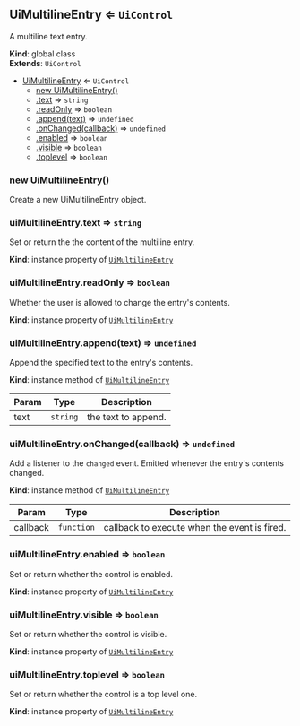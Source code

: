 <a name="UiMultilineEntry"></a>

## UiMultilineEntry ⇐ <code>UiControl</code>
A multiline text entry.

**Kind**: global class  
**Extends**: <code>UiControl</code>  

* [UiMultilineEntry](#UiMultilineEntry) ⇐ <code>UiControl</code>
    * [new UiMultilineEntry()](#new_UiMultilineEntry_new)
    * [.text](#UiMultilineEntry+text) ⇒ <code>string</code>
    * [.readOnly](#UiMultilineEntry+readOnly) ⇒ <code>boolean</code>
    * [.append(text)](#UiMultilineEntry+append) ⇒ <code>undefined</code>
    * [.onChanged(callback)](#UiMultilineEntry+onChanged) ⇒ <code>undefined</code>
    * [.enabled](#) ⇒ <code>boolean</code>
    * [.visible](#) ⇒ <code>boolean</code>
    * [.toplevel](#) ⇒ <code>boolean</code>

<a name="new_UiMultilineEntry_new"></a>

### new UiMultilineEntry()
Create a new UiMultilineEntry object.

<a name="UiMultilineEntry+text"></a>

### uiMultilineEntry.text ⇒ <code>string</code>
Set or return the the content of the multiline entry.

**Kind**: instance property of [<code>UiMultilineEntry</code>](#UiMultilineEntry)  
<a name="UiMultilineEntry+readOnly"></a>

### uiMultilineEntry.readOnly ⇒ <code>boolean</code>
Whether the user is allowed to change the entry's contents.

**Kind**: instance property of [<code>UiMultilineEntry</code>](#UiMultilineEntry)  
<a name="UiMultilineEntry+append"></a>

### uiMultilineEntry.append(text) ⇒ <code>undefined</code>
Append the specified text to the entry's contents.

**Kind**: instance method of [<code>UiMultilineEntry</code>](#UiMultilineEntry)  

| Param | Type | Description |
| --- | --- | --- |
| text | <code>string</code> | the text to append. |

<a name="UiMultilineEntry+onChanged"></a>

### uiMultilineEntry.onChanged(callback) ⇒ <code>undefined</code>
Add a listener to the `changed` event. Emitted whenever the entry's contents
changed.

**Kind**: instance method of [<code>UiMultilineEntry</code>](#UiMultilineEntry)  

| Param | Type | Description |
| --- | --- | --- |
| callback | <code>function</code> | callback to execute when the event is fired. |

<a name=""></a>

### uiMultilineEntry.enabled ⇒ <code>boolean</code>
Set or return whether the control is enabled.

**Kind**: instance property of [<code>UiMultilineEntry</code>](#UiMultilineEntry)  
<a name=""></a>

### uiMultilineEntry.visible ⇒ <code>boolean</code>
Set or return whether the control is visible.

**Kind**: instance property of [<code>UiMultilineEntry</code>](#UiMultilineEntry)  
<a name=""></a>

### uiMultilineEntry.toplevel ⇒ <code>boolean</code>
Set or return whether the control is a top level one.

**Kind**: instance property of [<code>UiMultilineEntry</code>](#UiMultilineEntry)  
